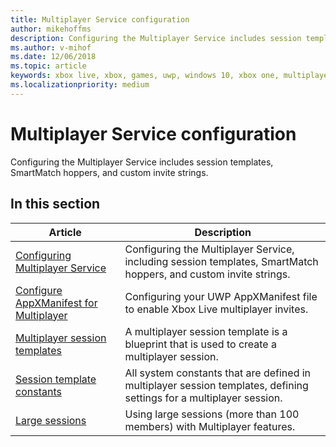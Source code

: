 ```yaml
---
title: Multiplayer Service configuration
author: mikehoffms
description: Configuring the Multiplayer Service includes session templates, SmartMatch hoppers, and custom invite strings.
ms.author: v-mihof
ms.date: 12/06/2018
ms.topic: article
keywords: xbox live, xbox, games, uwp, windows 10, xbox one, multiplayer, service configuration
ms.localizationpriority: medium
---
```


# Multiplayer Service configuration

Configuring the Multiplayer Service includes session templates, SmartMatch hoppers, and custom invite strings.


## In this section

| Article | Description |
|---------|-------------|
| [Configuring Multiplayer Service](configure-the-multiplayer-service.md) | Configuring the Multiplayer Service, including session templates, SmartMatch hoppers, and custom invite strings. |
| [Configure AppXManifest for Multiplayer](configure-your-appxmanifest-for-multiplayer.md) | Configuring your UWP AppXManifest file to enable Xbox Live multiplayer invites. |
| [Multiplayer session templates](session-templates.md) | A multiplayer session template is a blueprint that is used to create a multiplayer session. |
| [Session template constants](session-template-constants.md) | All system constants that are defined in multiplayer session templates, defining settings for a multiplayer session. |
| [Large sessions](large-sessions.md) | Using large sessions (more than 100 members) with Multiplayer features. |
